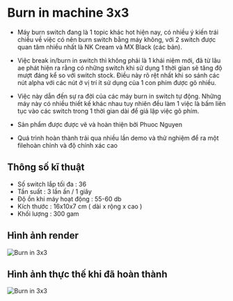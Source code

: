 # Burn in machine 3x3
- Máy burn switch đang là 1 topic khác hot hiện nay, có nhiều ý kiến trái chiều về việc có nên burn switch bằng máy không, với 2 switch được quan tâm nhiều nhất là NK Cream và MX Black (các bản).
- Việc break in/burn in switch thì không phải là 1 khái niệm mới, đã từ lâu ae phát hiện ra rằng có những switch khi sử dụng 1 thời gian sẽ tăng độ mượt đáng kể so với switch stock. Điều này rõ rệt nhất khi so sánh các nút alpha với các nút ở vị trí ít sử dụng của 1 con phím được gõ nhiều.
- Việc này dẫn đến sự ra đời của các máy burn in switch tự động. Những máy này có nhiều thiết kế khác nhau tuy nhiên đều làm 1 việc là bấm liên tục vào các switch trong 1 thời gian dài để giả lập việc gõ phím.

- Sản phẩm được được vẽ và hoàn thiện bởi Phuoc Nguyen
- Quá trình hoàn thành trải qua nhiều lần demo và thử nghiệm để ra một filehoàn chỉnh và độ chính xác cao
## Thông số kĩ thuật 
- Số switch lắp tối đa : 36
- Tần suất  : 3 lần ấn / 1 giây
- Độ ồn khi máy hoạt động : 55-60 db
- Kích thước : 16x10x7 cm ( dài x rộng x cao )
- Khối lượng : 300 gam

## Hình ảnh render
![Burn in 3x3](https://lh3.googleusercontent.com/ByvcHulrprQAG2TGNsPhgJ6hECFa1WPppcfOu_RLV9ok9kB6XqVlX8H8LQSduYecKsRFaNcnZLMgHuLK70P_I3I9s-vq6Vr2yoTq-9tdqMmKo87g6WusdDa8NqxmLJ0JY7vawuc-tQlF3-6dGF9FbCkmBmqTzA)
## Hình ảnh thực thế khi đã hoàn thành
![Burn in 3x3](https://lh4.googleusercontent.com/SUSDRbE_8iRTDfmr4tiEAbzLlCaLL2_AWzMc1LvQlsmPqcVygu5I5nhH0-ffmp5d-8h469qMB6sVeUe7MHiMqAz722zZ59Q5atoq9Nf7qP8dW2XED9Q6Bpc0NwegRdgX8tArJ61S0jJDo2AUK61y7SezJzMBEg)
